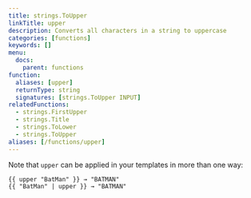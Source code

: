```yaml
---
title: strings.ToUpper
linkTitle: upper
description: Converts all characters in a string to uppercase
categories: [functions]
keywords: []
menu:
  docs:
    parent: functions
function:
  aliases: [upper]
  returnType: string
  signatures: [strings.ToUpper INPUT]
relatedFunctions:
  - strings.FirstUpper
  - strings.Title
  - strings.ToLower
  - strings.ToUpper
aliases: [/functions/upper]
---
```


Note that `upper` can be applied in your templates in more than one way:

```go-html-template
{{ upper "BatMan" }} → "BATMAN"
{{ "BatMan" | upper }} → "BATMAN"
```

